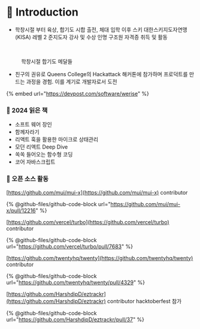 # 🦔 Introduction

* 학창시절 부터 육상, 합기도 시합 출전, 체대 입학 이후 스키 대한스키지도자연맹(KISA) 레벨 2 준지도자 강사 및 수상 인명 구조원 자격증 취득 및 활동 &#x20;

<div align="left"><figure><img src=".gitbook/assets/메달.jpg" alt="" width="188"><figcaption><p>학창시절 합기도 메달들</p></figcaption></figure></div>

* 친구의 권유로 Queens College의 Hackattack 해커톤에 참가하며 프로덕트를 만드는 과정을 경험. 이를 계기로 개발자로서 도전

{% embed url="https://devpost.com/software/werise" %}



### 📖 2024 읽은 책&#x20;

* 소프트 웨어 장인
* 함께자라기
* 리액트 훅을 활용한 마이크로 상태관리
* 모던 리액트 Deep Dive
* 쏙쏙 들어오는 함수형 코딩
* 코어 자바스크립트

### 🚀  오픈 소스 활동

[https://github.com/mui/mui-x](https://github.com/mui/mui-x) contributor

{% @github-files/github-code-block url="https://github.com/mui/mui-x/pull/12216" %}

[https://github.com/vercel/turbo](https://github.com/vercel/turbo) contributor

{% @github-files/github-code-block url="https://github.com/vercel/turbo/pull/7683" %}

[https://github.com/twentyhq/twenty](https://github.com/twentyhq/twenty) contributor

{% @github-files/github-code-block url="https://github.com/twentyhq/twenty/pull/4329" %}

[https://github.com/HarshdipD/eztrackr](https://github.com/HarshdipD/eztrackr) contributor hacktoberfest 참가

{% @github-files/github-code-block url="https://github.com/HarshdipD/eztrackr/pull/37" %}
